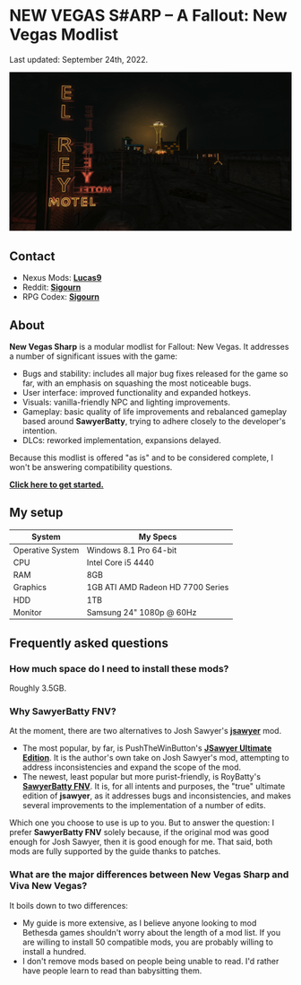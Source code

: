# NEW VEGAS S#ARP – A Fallout: New Vegas Modlist

Last updated: September 24th, 2022.

![Banner](images/readme_banner.jpg)

## Contact

- Nexus Mods: [**Lucas9**](https://www.nexusmods.com/morrowind/users/14600469)
- Reddit: [**Sigourn**](https://www.reddit.com/user/Sigourn)
- RPG Codex: [**Sigourn**](https://rpgcodex.net/forums/index.php?members/sigourn.21476/)

## About

**New Vegas Sharp** is a modular modlist for Fallout: New Vegas. It addresses a number of significant issues with the game:

- Bugs and stability: includes all major bug fixes released for the game so far, with an emphasis on squashing the most noticeable bugs.
- User interface: improved functionality and expanded hotkeys.
- Visuals: vanilla-friendly NPC and lighting improvements.
- Gameplay: basic quality of life improvements and rebalanced gameplay based around **SawyerBatty**, trying to adhere closely to the developer's intention.
- DLCs: reworked implementation, expansions delayed.

Because this modlist is offered "as is" and to be considered complete, I won't be answering compatibility questions.

[**Click here to get started.**](setup.md)

## My setup

System | My Specs
------------ | -------------
Operative System | Windows 8.1 Pro 64-bit
CPU | Intel Core i5 4440
RAM | 8GB
Graphics | 1GB ATI AMD Radeon HD 7700 Series
HDD | 1TB
Monitor | Samsung 24" 1080p @ 60Hz

## Frequently asked questions

### How much space do I need to install these mods?

Roughly 3.5GB.

### Why SawyerBatty FNV?

At the moment, there are two alternatives to Josh Sawyer's [**jsawyer**](https://fallout.fandom.com/wiki/JSawyer) mod.

- The most popular, by far, is PushTheWinButton's [**JSawyer Ultimate Edition**](https://www.nexusmods.com/newvegas/mods/61592?). It is the author's own take on Josh Sawyer's mod, attempting to address inconsistencies and expand the scope of the mod.
- The newest, least popular but more purist-friendly, is RoyBatty's [**SawyerBatty FNV**](https://www.nexusmods.com/newvegas/mods/76436). It is, for all intents and purposes, the "true" ultimate edition of **jsawyer**, as it addresses bugs and inconsistencies, and makes several improvements to the implementation of a number of edits.

Which one you choose to use is up to you. But to answer the question: I prefer **SawyerBatty FNV** solely because, if the original mod was good enough for Josh Sawyer, then it is good enough for me. That said, both mods are fully supported by the guide thanks to patches.

### What are the major differences between New Vegas Sharp and Viva New Vegas?

It boils down to two differences:

- My guide is more extensive, as I believe anyone looking to mod Bethesda games shouldn't worry about the length of a mod list. If you are willing to install 50 compatible mods, you are probably willing to install a hundred.
- I don't remove mods based on people being unable to read. I'd rather have people learn to read than babysitting them.
